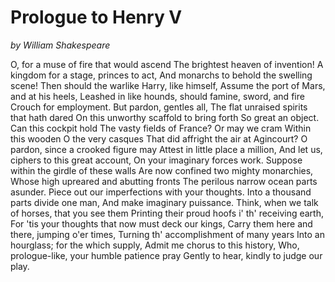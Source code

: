 # Prologue to Henry V 
*by William Shakespeare*

O, for a muse of fire that would ascend
The brightest heaven of invention!
A kingdom for a stage, princes to act,
And monarchs to behold the swelling scene!
Then should the warlike Harry, like himself,
Assume the port of Mars, and at his heels,
Leashed in like hounds, should famine, sword, and
fire
Crouch for employment. But pardon, gentles all,
The flat unraised spirits that hath dared
On this unworthy scaffold to bring forth
So great an object. Can this cockpit hold
The vasty fields of France? Or may we cram
Within this wooden O the very casques
That did affright the air at Agincourt?
O pardon, since a crooked figure may
Attest in little place a million,
And let us, ciphers to this great account,
On your imaginary forces work.
Suppose within the girdle of these walls
Are now confined two mighty monarchies,
Whose high upreared and abutting fronts
The perilous narrow ocean parts asunder.
Piece out our imperfections with your thoughts.
Into a thousand parts divide one man,
And make imaginary puissance.
Think, when we talk of horses, that you see them
Printing their proud hoofs i' th' receiving earth,
For 'tis your thoughts that now must deck our
kings,
Carry them here and there, jumping o'er times,
Turning th' accomplishment of many years
Into an hourglass; for the which supply,
Admit me chorus to this history,
Who, prologue-like, your humble patience pray
Gently to hear, kindly to judge our play.